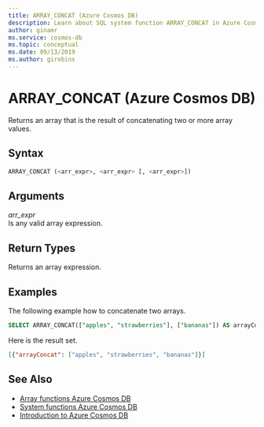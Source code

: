```yaml
---
title: ARRAY_CONCAT (Azure Cosmos DB)
description: Learn about SQL system function ARRAY_CONCAT in Azure Cosmos DB.
author: ginamr
ms.service: cosmos-db
ms.topic: conceptual
ms.date: 09/13/2019
ms.author: girobins
---
```

# ARRAY_CONCAT (Azure Cosmos DB)
 Returns an array that is the result of concatenating two or more array values.  
  
## Syntax
  
```sql
ARRAY_CONCAT (<arr_expr>, <arr_expr> [, <arr_expr>])  
```  
  
## Arguments
  
*arr_expr*  
   Is any valid array expression.  
  
## Return Types
  
  Returns an array expression.  
  
## Examples
  
  The following example how to concatenate two arrays.  
  
```sql
SELECT ARRAY_CONCAT(["apples", "strawberries"], ["bananas"]) AS arrayConcat 
```  
  
 Here is the result set.  
  
```json
[{"arrayConcat": ["apples", "strawberries", "bananas"]}]  
```  
  

## See Also

- [Array functions Azure Cosmos DB](sql-query-array-functions.md)
- [System functions Azure Cosmos DB](sql-query-system-functions.md)
- [Introduction to Azure Cosmos DB](introduction.md)
